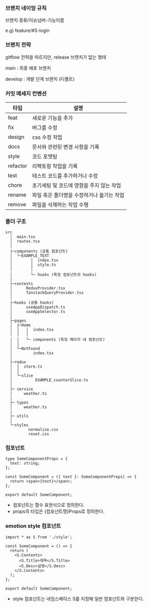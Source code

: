 ### 브랜치 네이밍 규칙

브랜치 종류/이슈넘버-기능이름

e.g) feature/#5-login

### 브랜치 전략

gitflow 전략을 따르지만, release 브랜치가 없는 형태

main : 최종 배포 브랜치

develop : 개발 단계 브랜치 (디폴트)

### 커밋 메세지 컨벤션

| 타입     | 설명                                      |
| -------- | ----------------------------------------- |
| feat     | 새로운 기능을 추가                        |
| fix      | 버그를 수정                               |
| design   | css 수정 작업                             |
| docs     | 문서와 관련된 변경 사항을 기록            |
| style    | 코드 포맷팅                               |
| refactor | 리팩토링 작업을 기록                      |
| test     | 테스트 코드를 추가하거나 수정             |
| chore    | 초기세팅 및 코드에 영향을 주지 않는 작업  |
| rename   | 파일 혹은 폴더명을 수정하거나 옮기는 작업 |
| remove   | 파일을 삭제하는 작업 수행                 |

### 폴더 구조

```
src
  │  main.tsx
  │  routes.tsx
  │
  ├─components (공통 컴포넌트)
  │  └─EXAMPLE_TEXT
  │        │  index.tsx
  │        │  style.ts
  │        │
  │        └─ hooks (특정 컴포넌트의 hooks)
  │
  ├─contexts
  │      ReduxProvider.tsx
  │      TanstackQueryProvider.tsx
  │
  ├─hooks (공통 hooks)
  │      useAppDispatch.ts
  │      useAppSelector.ts
  │
  ├─pages
  │  ├─Home
  │  │   │  index.tsx
  │  │   │
  │  │   └─ components (특정 페이지 내 컴포넌트)
  │  │
  │  └─NotFound
  │         index.tsx
  │
  ├─redux
  │  │  store.ts
  │  │
  │  └─slice
  │          EXAMPLE_counterSlice.ts
  │
  ├─ service
  |     weather.ts
  |
  ├─ types
  │     weather.ts
  |
  ├─ utils
  │
  └─styles
          normalize.css
          reset.css
```

### 컴포넌트

```tsx
type SomeComponentProps = {
  text: string;
};

const SomeComponent = ({ text }: SomeComponentProps) => {
  return <span>{text}</span>;
};

export default SomeComponent;
```

- 컴포넌트는 함수 표현식으로 정의한다.
- props의 타입은 {컴포넌트명}Props로 정의한다.

### emotion style 컴포넌트

```tsx
import * as S from './style';

const SomeComponent = () => {
  return (
    <S.Contents>
      <S.Title>제목</S.Title>
      <S.Desc>설명</S.Desc>
    </S.Contents>
  );
};

export default SomeComponent;
```

- style 컴포넌트는 네임스페이스 S를 지정해 일반 컴포넌트와 구분한다.
